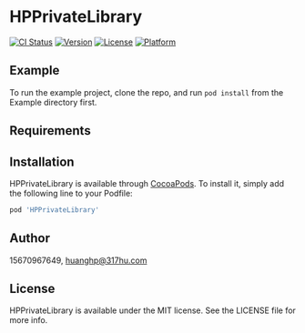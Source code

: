 # HPPrivateLibrary

[![CI Status](https://img.shields.io/travis/15670967649/HPPrivateLibrary.svg?style=flat)](https://travis-ci.org/15670967649/HPPrivateLibrary)
[![Version](https://img.shields.io/cocoapods/v/HPPrivateLibrary.svg?style=flat)](https://cocoapods.org/pods/HPPrivateLibrary)
[![License](https://img.shields.io/cocoapods/l/HPPrivateLibrary.svg?style=flat)](https://cocoapods.org/pods/HPPrivateLibrary)
[![Platform](https://img.shields.io/cocoapods/p/HPPrivateLibrary.svg?style=flat)](https://cocoapods.org/pods/HPPrivateLibrary)

## Example

To run the example project, clone the repo, and run `pod install` from the Example directory first.

## Requirements

## Installation

HPPrivateLibrary is available through [CocoaPods](https://cocoapods.org). To install
it, simply add the following line to your Podfile:

```ruby
pod 'HPPrivateLibrary'
```

## Author

15670967649, huanghp@317hu.com

## License

HPPrivateLibrary is available under the MIT license. See the LICENSE file for more info.
